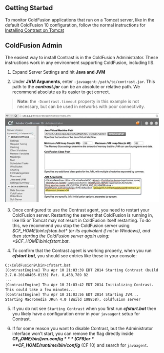 <!--
title: "ColdFusion"
description: "ColdFusion installation process"
tags: "java agent installation coldfusion admin"
-->


## Getting Started
To monitor ColdFusion applications that run on a Tomcat server, like in the default ColdFusion 10 configuration, follow the normal instructions for [Installing Contrast on Tomcat](installation_javainstall.html#tomcat)

## ColdFusion Admin
The easiest way to install Contrast is in the ColdFusion Administrator. These instructions work in any environment supporting ColdFusion, including IIS.

1. Expand Server Settings and hit **Java and JVM** 

2. Under **JVM Arguments**, enter ```-javaagent:/path/to/contrast.jar```. This path to the ***contrast.jar*** can be an absolute or relative path. We recommend absolute as its easier to get correct.

> **Note:** the ```-Dcontrast.timeout``` property in this example is not necessary, but can be used in networks with poor connectivity.

<a href="assets/images/KB2-i03.jpg" rel="lightbox" title="JVM Arguments"><img class="thumbnail" src="assets/images/KB2-i03.jpg"/></a>

3. Once configured to use the Contrast agent, you need to restart your ColdFusion server. Restarting the server that ColdFusion is running in, like IIS or Tomcat may not result in ColdFusion itself restarting. To do this, we recommend you stop the ColdFusion server using *$CF_HOME\bin\cfstop.bat* (or its equivalent if not in Windows), and then starting the ColdFusion server again using: *$CF_HOME\bin\cfstart.bat*.

4. To confirm that the Contrast agent is working properly, when you run ***cfstart.bat***, you should see entries like these in your console:

````
C:\ColdFusion9\bin>cfstart.bat
[ContrastEngine] Thu Apr 10 21:03:39 EDT 2014 Starting Contrast (build 2.7.0-20140405-0133) Pat. 8,458,789 B2
...
[ContrastEngine] Thu Apr 10 21:03:42 EDT 2014 Initializing Contrast. This could take a few minutes...
[ContrastEngine] Thu Apr 10 21:03:56 EDT 2014 Starting JVM...
Starting Macromedia JRun 4.0 (Build 108858), coldfusion server
````

5. If you do not see `Starting Contrast` when you first run ***cfstart.bat*** then you likely have a configuration error in your ```javaagent``` setup for Contrast. 

6. If for some reason you want to disable Contrast, but the Administrator interface won't start, you can remove the flag directly inside ***$CF_HOME/bin/jvm.config*** (CF 9) or ***$CF_HOME/runtime/bin/config*** (CF 10) and search for ```javaagent```. 


